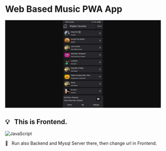 # Web Based Music PWA App

<img src="https://raw.githubusercontent.com/vitasha10/web_music_app/master/home_screen.jpg"/>

## 💡 &nbsp; This is Frontend.

![JavaScript](https://img.shields.io/badge/javascript-%23323330.svg?style=flat&logo=javascript&logoColor=%23F7DF1E)&nbsp;

🌱 &nbsp; Run also Backend and Mysql Server there, then change url in Frontend.
